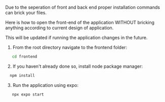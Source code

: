 Due to the seperation of front and back end proper installation commands can brick your files.

Here is how to open the front-end of the application WITHOUT bricking anything according to current design of application. 

This will be updated if running the application changes in the future.

1. From the root directory navigate to the frontend folder: 
 ```bash
    cd frontend
   ```

2.  If you haven't already done so, install node package manager: 
 ```bash
   npm install
   ```

3. Run the application using expo: 
 ```bash
    npx expo start
   ```
